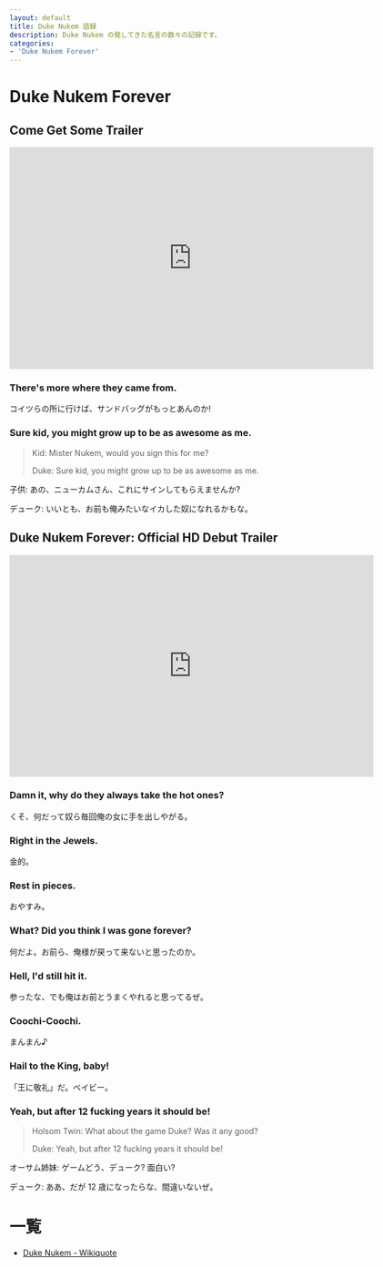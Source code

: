 ```yaml
---
layout: default
title: Duke Nukem 語録
description: Duke Nukem の発してきた名言の数々の記録です。
categories:
- 'Duke Nukem Forever'
---
```


Duke Nukem Forever
==================

Come Get Some Trailer
---------------------

<iframe title="YouTube video player" width="640" height="390" src="http://www.youtube.com/embed/0syyhXFEETQ" frameborder="0" allowfullscreen></iframe>

### There's more where they came from.

コイツらの所に行けば、サンドバッグがもっとあんのか!

### Sure kid, you might grow up to be as awesome as me. 

> Kid: Mister Nukem, would you sign this for me?
>
> Duke: Sure kid, you might grow up to be as awesome as me.

子供: あの、ニューカムさん、これにサインしてもらえませんか?

デューク: いいとも、お前も俺みたいなイカした奴になれるかもな。

Duke Nukem Forever: Official HD Debut Trailer
---------------------------------------------

<iframe title="YouTube video player" width="640" height="390" src="http://www.youtube.com/embed/wVuuyRGB_BA" frameborder="0" allowfullscreen></iframe>

### Damn it, why do they always take the hot ones?

くそ、何だって奴ら毎回俺の女に手を出しやがる。 

### Right in the Jewels.

金的。

### Rest in pieces.

おやすみ。

### What? Did you think I was gone forever?

 何だよ。お前ら、俺様が戻って来ないと思ったのか。

### Hell, I'd still hit it.

参ったな、でも俺はお前とうまくやれると思ってるぜ。

### Coochi-Coochi.

まんまん♪

### Hail to the King, baby!

「王に敬礼」だ。ベイビー。

### Yeah, but after 12 fucking years it should be!

> Holsom Twin: What about the game Duke? Was it any good?
>
> Duke: Yeah, but after 12 fucking years it should be!

オーサム姉妹: ゲームどう、デューク? 面白い?

デューク: ああ、だが 12 歳になったらな、間違いないぜ。

一覧
====

* [Duke Nukem - Wikiquote](http://en.wikiquote.org/wiki/Duke_Nukem)
